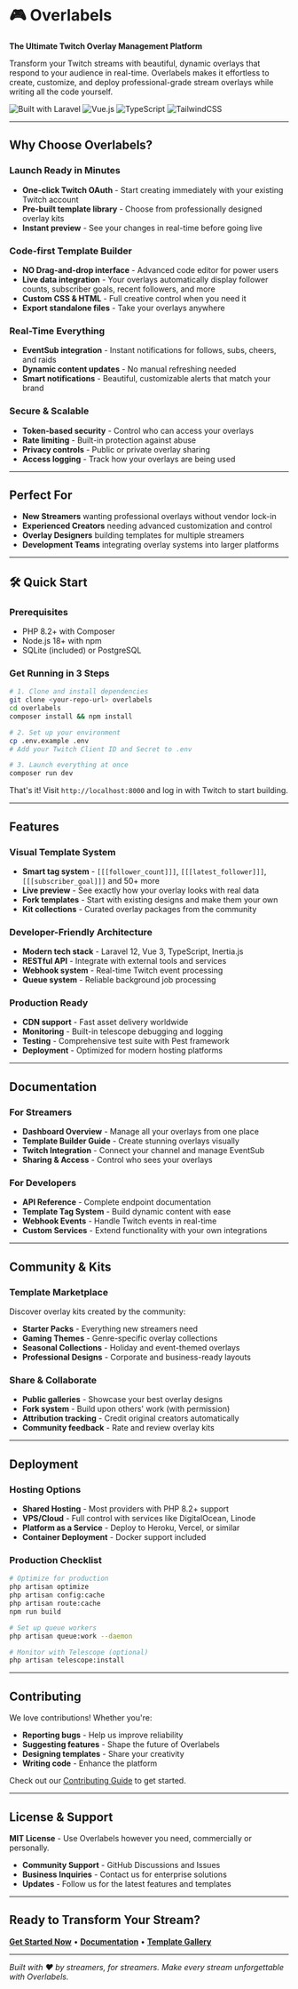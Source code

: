# 🎮 Overlabels

**The Ultimate Twitch Overlay Management Platform**

Transform your Twitch streams with beautiful, dynamic overlays that respond to your audience in real-time. Overlabels makes it effortless to create, customize, and deploy professional-grade stream overlays while writing all the code yourself.

![Built with Laravel](https://img.shields.io/badge/Laravel-12-FF2D20?style=flat-square&logo=laravel)
![Vue.js](https://img.shields.io/badge/Vue.js-3-4FC08D?style=flat-square&logo=vue.js)
![TypeScript](https://img.shields.io/badge/TypeScript-5-3178C6?style=flat-square&logo=typescript)
![TailwindCSS](https://img.shields.io/badge/TailwindCSS-4-38B2AC?style=flat-square&logo=tailwind-css)

---

## Why Choose Overlabels?

### **Launch Ready in Minutes**
- **One-click Twitch OAuth** - Start creating immediately with your existing Twitch account
- **Pre-built template library** - Choose from professionally designed overlay kits
- **Instant preview** - See your changes in real-time before going live

### **Code-first Template Builder**
- **NO Drag-and-drop interface** - Advanced code editor for power users
- **Live data integration** - Your overlays automatically display follower counts, subscriber goals, recent followers, and more
- **Custom CSS & HTML** - Full creative control when you need it
- **Export standalone files** - Take your overlays anywhere

### **Real-Time Everything**
- **EventSub integration** - Instant notifications for follows, subs, cheers, and raids
- **Dynamic content updates** - No manual refreshing needed
- **Smart notifications** - Beautiful, customizable alerts that match your brand

### **Secure & Scalable**
- **Token-based security** - Control who can access your overlays
- **Rate limiting** - Built-in protection against abuse
- **Privacy controls** - Public or private overlay sharing
- **Access logging** - Track how your overlays are being used

---

## Perfect For

- **New Streamers** wanting professional overlays without vendor lock-in
- **Experienced Creators** needing advanced customization and control  
- **Overlay Designers** building templates for multiple streamers
- **Development Teams** integrating overlay systems into larger platforms

---

## 🛠 Quick Start

### Prerequisites
- PHP 8.2+ with Composer
- Node.js 18+ with npm
- SQLite (included) or PostgreSQL

### Get Running in 3 Steps

```bash
# 1. Clone and install dependencies
git clone <your-repo-url> overlabels
cd overlabels
composer install && npm install

# 2. Set up your environment
cp .env.example .env
# Add your Twitch Client ID and Secret to .env

# 3. Launch everything at once
composer run dev
```

That's it! Visit `http://localhost:8000` and log in with Twitch to start building.

---

## Features

### **Visual Template System**
- **Smart tag system** - `[[[follower_count]]]`, `[[[latest_follower]]]`, `[[[subscriber_goal]]]` and 50+ more
- **Live preview** - See exactly how your overlay looks with real data
- **Fork templates** - Start with existing designs and make them your own
- **Kit collections** - Curated overlay packages from the community

### **Developer-Friendly Architecture**
- **Modern tech stack** - Laravel 12, Vue 3, TypeScript, Inertia.js
- **RESTful API** - Integrate with external tools and services
- **Webhook system** - Real-time Twitch event processing
- **Queue system** - Reliable background job processing

### **Production Ready**
- **CDN support** - Fast asset delivery worldwide
- **Monitoring** - Built-in telescope debugging and logging
- **Testing** - Comprehensive test suite with Pest framework
- **Deployment** - Optimized for modern hosting platforms

---

## Documentation

### **For Streamers**
- **Dashboard Overview** - Manage all your overlays from one place
- **Template Builder Guide** - Create stunning overlays visually
- **Twitch Integration** - Connect your channel and manage EventSub
- **Sharing & Access** - Control who sees your overlays

### **For Developers**
- **API Reference** - Complete endpoint documentation
- **Template Tag System** - Build dynamic content with ease
- **Webhook Events** - Handle Twitch events in real-time
- **Custom Services** - Extend functionality with your own integrations

---

## Community & Kits

### **Template Marketplace**
Discover overlay kits created by the community:
- **Starter Packs** - Everything new streamers need
- **Gaming Themes** - Genre-specific overlay collections  
- **Seasonal Collections** - Holiday and event-themed overlays
- **Professional Designs** - Corporate and business-ready layouts

### **Share & Collaborate**
- **Public galleries** - Showcase your best overlay designs
- **Fork system** - Build upon others' work (with permission)
- **Attribution tracking** - Credit original creators automatically
- **Community feedback** - Rate and review overlay kits

---

## Deployment

### **Hosting Options**
- **Shared Hosting** - Most providers with PHP 8.2+ support
- **VPS/Cloud** - Full control with services like DigitalOcean, Linode
- **Platform as a Service** - Deploy to Heroku, Vercel, or similar
- **Container Deployment** - Docker support included

### **Production Checklist**
```bash
# Optimize for production
php artisan optimize
php artisan config:cache
php artisan route:cache
npm run build

# Set up queue workers
php artisan queue:work --daemon

# Monitor with Telescope (optional)
php artisan telescope:install
```

---

## Contributing

We love contributions! Whether you're:
- **Reporting bugs** - Help us improve reliability
- **Suggesting features** - Shape the future of Overlabels  
- **Designing templates** - Share your creativity
- **Writing code** - Enhance the platform

Check out our [Contributing Guide](CONTRIBUTING.md) to get started.

---

## License & Support

**MIT License** - Use Overlabels however you need, commercially or personally.

- **Community Support** - GitHub Discussions and Issues
- **Business Inquiries** - Contact us for enterprise solutions
- **Updates** - Follow us for the latest features and templates

---

## Ready to Transform Your Stream?

[**Get Started Now**](http://localhost:8000) • [**Documentation**](#-documentation) • [**Template Gallery**](#-community--kits)

---

*Built with ❤️ by streamers, for streamers. Make every stream unforgettable with Overlabels.*
